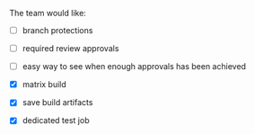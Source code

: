 The team would like: 
 - [ ] branch protections
 - [ ] required review approvals
 - [ ] easy way to see when enough approvals has been achieved
 - [X] matrix build
 - [X] save build artifacts
 - [X] dedicated test job


